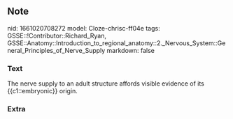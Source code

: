 ## Note
nid: 1661020708272
model: Cloze-chrisc-ff04e
tags: GSSE::!Contributor::Richard_Ryan, GSSE::Anatomy::Introduction_to_regional_anatomy::2._Nervous_System::General_Principles_of_Nerve_Supply
markdown: false

### Text
<div class='toggle'>
  The nerve supply to an adult structure affords visible evidence
  of its {{c1::embryonic}} origin.
</div>

### Extra

